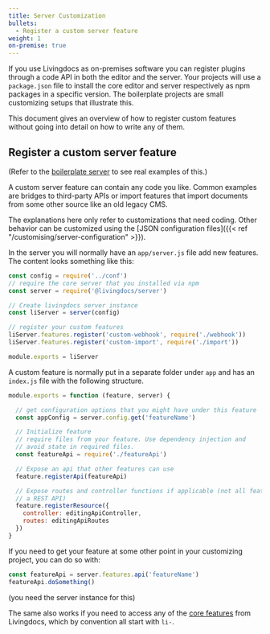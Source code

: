 ```yaml
---
title: Server Customization
bullets:
  - Register a custom server feature
weight: 1
on-premise: true
---
```


If you use Livingdocs as on-premises software you can register plugins through a code API in both the editor and the server. Your projects will use a `package.json` file to install the core editor and server respectively as npm packages in a specific version.
The boilerplate projects are small customizing setups that illustrate this.

This document gives an overview of how to register custom features without going into detail on how to write any of them.

## Register a custom server feature

(Refer to the [boilerplate server](https://github.com/livingdocsIO/livingdocs-server-boilerplate) to see real examples of this.)

A custom server feature can contain any code you like. Common examples are bridges to third-party APIs or import features that import documents from some other source like an old legacy CMS.

The explanations here only refer to customizations that need coding. Other behavior can be customized using the [JSON configuration files]({{< ref "/customising/server-configuration" >}}).

In the server you will normally have an `app/server.js` file add new features. The content looks something like this:
```js
const config = require('../conf')
// require the core server that you installed via npm
const server = require('@livingdocs/server')

// Create livingdocs server instance
const liServer = server(config)

// register your custom features
liServer.features.register('custom-webhook', require('./webhook'))
liServer.features.register('custom-import', require('./import'))

module.exports = liServer
```

A custom feature is normally put in a separate folder under `app` and has an `index.js` file with the following structure.

```js
module.exports = function (feature, server) {

  // get configuration options that you might have under this feature
  const appConfig = server.config.get('featureName')

  // Initialize feature
  // require files from your feature. Use dependency injection and
  // avoid state in required files.
  const featureApi = require('./featureApi')

  // Expose an api that other features can use
  feature.registerApi(featureApi)

  // Expose routes and controller functions if applicable (not all features need
  // a REST API)
  feature.registerResource({
    controller: editingApiController,
    routes: editingApiRoutes
  })
}
```

If you need to get your feature at some other point in your customizing project, you can do so with:
```js
const featureApi = server.features.api('featureName')
featureApi.doSomething()
```
(you need the server instance for this)

The same also works if you need to access any of the [core features](https://github.com/livingdocsIO/livingdocs-server/tree/master/app/features) from Livingdocs, which by convention all start with `li-`.
